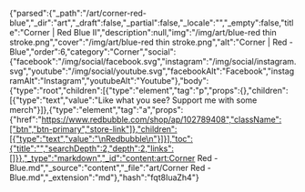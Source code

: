 {"parsed":{"_path":"/art/corner-red-blue","_dir":"art","_draft":false,"_partial":false,"_locale":"","_empty":false,"title":"Corner | Red Blue II","description":null,"img":"/img/art/blue-red thin stroke.png","cover":"/img/art/blue-red thin stroke.png","alt":"Corner | Red - Blue","order":6,"category":"Corner","social":{"facebook":"/img/social/facebook.svg","instagram":"/img/social/instagram.svg","youtube":"/img/social/youtube.svg","facebookAlt":"Facebook","instagramAlt":"Instagram","youtubeAlt":"Youtube"},"body":{"type":"root","children":[{"type":"element","tag":"p","props":{},"children":[{"type":"text","value":"Like what you see? Support me with some merch"}]},{"type":"element","tag":"a","props":{"href":"https://www.redbubble.com/shop/ap/102789408","className":["btn","btn-primary","store-link"]},"children":[{"type":"text","value":"\nRedbubble\n"}]}],"toc":{"title":"","searchDepth":2,"depth":2,"links":[]}},"_type":"markdown","_id":"content:art:Corner  Red - Blue.md","_source":"content","_file":"art/Corner  Red - Blue.md","_extension":"md"},"hash":"fqt8IuaZh4"}